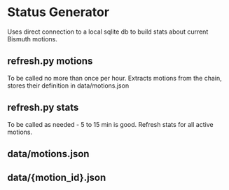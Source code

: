 # Status Generator

Uses direct connection to a local sqlite db to build stats about current Bismuth motions.


## refresh.py motions

To be called no more than once per hour. Extracts motions from the chain, stores their definition in data/motions.json

## refresh.py stats

To be called as needed - 5 to 15 min is good. Refresh stats for all active motions.

## data/motions.json



## data/{motion_id}.json
 
